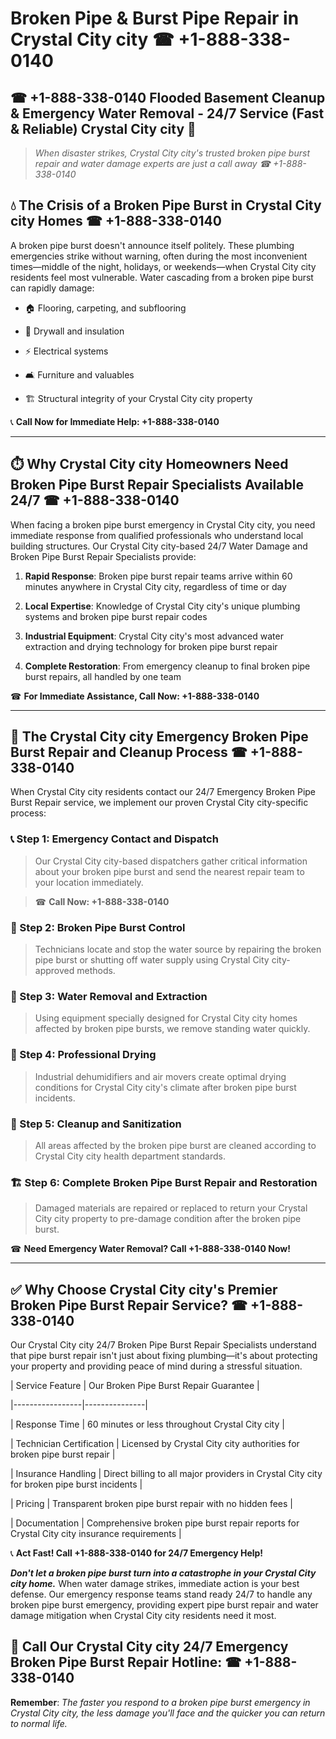 # Broken Pipe & Burst Pipe Repair in Crystal City city ☎ +1-888-338-0140  
## ☎ +1-888-338-0140 Flooded Basement Cleanup & Emergency Water Removal - 24/7 Service (Fast & Reliable) Crystal City city 🚨  

> *When disaster strikes, Crystal City city's trusted broken pipe burst repair and water damage experts are just a call away ☎ +1-888-338-0140*  

## 💧 The Crisis of a Broken Pipe Burst in Crystal City city Homes ☎ +1-888-338-0140  

A broken pipe burst doesn't announce itself politely. These plumbing emergencies strike without warning, often during the most inconvenient times—middle of the night, holidays, or weekends—when Crystal City city residents feel most vulnerable. Water cascading from a broken pipe burst can rapidly damage:  

* 🏠 Flooring, carpeting, and subflooring  
* 🧱 Drywall and insulation  
* ⚡ Electrical systems  
* 🛋️ Furniture and valuables  
* 🏗️ Structural integrity of your Crystal City city property  

📞 **Call Now for Immediate Help: +1-888-338-0140**  

---  

## ⏱️ Why Crystal City city Homeowners Need Broken Pipe Burst Repair Specialists Available 24/7 ☎ +1-888-338-0140  

When facing a broken pipe burst emergency in Crystal City city, you need immediate response from qualified professionals who understand local building structures. Our Crystal City city-based 24/7 Water Damage and Broken Pipe Burst Repair Specialists provide:  

1. **Rapid Response**: Broken pipe burst repair teams arrive within 60 minutes anywhere in Crystal City city, regardless of time or day  
2. **Local Expertise**: Knowledge of Crystal City city's unique plumbing systems and broken pipe burst repair codes  
3. **Industrial Equipment**: Crystal City city's most advanced water extraction and drying technology for broken pipe burst repair  
4. **Complete Restoration**: From emergency cleanup to final broken pipe burst repairs, all handled by one team  

☎ **For Immediate Assistance, Call Now: +1-888-338-0140**  

---  

## 🔧 The Crystal City city Emergency Broken Pipe Burst Repair and Cleanup Process ☎ +1-888-338-0140  

When Crystal City city residents contact our 24/7 Emergency Broken Pipe Burst Repair service, we implement our proven Crystal City city-specific process:  

### 📞 Step 1: Emergency Contact and Dispatch  
> Our Crystal City city-based dispatchers gather critical information about your broken pipe burst and send the nearest repair team to your location immediately.  
> ☎ **Call Now: +1-888-338-0140**  

### 🚿 Step 2: Broken Pipe Burst Control  
> Technicians locate and stop the water source by repairing the broken pipe burst or shutting off water supply using Crystal City city-approved methods.  

### 🌊 Step 3: Water Removal and Extraction  
> Using equipment specially designed for Crystal City city homes affected by broken pipe bursts, we remove standing water quickly.  

### 💨 Step 4: Professional Drying  
> Industrial dehumidifiers and air movers create optimal drying conditions for Crystal City city's climate after broken pipe burst incidents.  

### 🧼 Step 5: Cleanup and Sanitization  
> All areas affected by the broken pipe burst are cleaned according to Crystal City city health department standards.  

### 🏗️ Step 6: Complete Broken Pipe Burst Repair and Restoration  
> Damaged materials are repaired or replaced to return your Crystal City city property to pre-damage condition after the broken pipe burst.  

☎ **Need Emergency Water Removal? Call +1-888-338-0140 Now!**  

---  

## ✅ Why Choose Crystal City city's Premier Broken Pipe Burst Repair Service? ☎ +1-888-338-0140  

Our Crystal City city 24/7 Broken Pipe Burst Repair Specialists understand that pipe burst repair isn't just about fixing plumbing—it's about protecting your property and providing peace of mind during a stressful situation.  

| Service Feature | Our Broken Pipe Burst Repair Guarantee |  
|-----------------|---------------|  
| Response Time | 60 minutes or less throughout Crystal City city |  
| Technician Certification | Licensed by Crystal City city authorities for broken pipe burst repair |  
| Insurance Handling | Direct billing to all major providers in Crystal City city for broken pipe burst incidents |  
| Pricing | Transparent broken pipe burst repair with no hidden fees |  
| Documentation | Comprehensive broken pipe burst repair reports for Crystal City city insurance requirements |  

📞 **Act Fast! Call +1-888-338-0140 for 24/7 Emergency Help!**  

***Don't let a broken pipe burst turn into a catastrophe in your Crystal City city home.*** When water damage strikes, immediate action is your best defense. Our emergency response teams stand ready 24/7 to handle any broken pipe burst emergency, providing expert pipe burst repair and water damage mitigation when Crystal City city residents need it most.  

## 📱 Call Our Crystal City city 24/7 Emergency Broken Pipe Burst Repair Hotline: ☎ +1-888-338-0140  

**Remember**: *The faster you respond to a broken pipe burst emergency in Crystal City city, the less damage you'll face and the quicker you can return to normal life.*